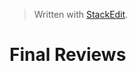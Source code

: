 


> Written with [StackEdit](https://stackedit.io/).

# Final Reviews

<!--stackedit_data:
eyJoaXN0b3J5IjpbLTE0NzI2NzE0MTBdfQ==
-->
